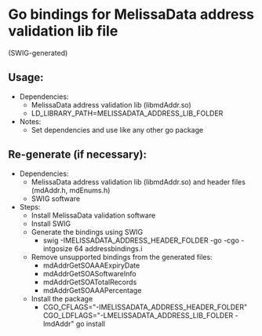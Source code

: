 # Go bindings for MelissaData address validation lib file
(SWIG-generated)

## Usage:
* Dependencies:
  * MelissaData address validation lib (libmdAddr.so)
  * LD_LIBRARY_PATH=MELISSADATA_ADDRESS_LIB_FOLDER
* Notes:
  * Set dependencies and use like any other go package


## Re-generate (if necessary):
* Dependencies:
  * MelissaData address validation lib (libmdAddr.so) and header files (mdAddr.h, mdEnums.h)
  * SWIG software
* Steps:
  * Install MelissaData validation software
  * Install SWIG
  * Generate the bindings using SWIG
    * swig -IMELISSADATA_ADDRESS_HEADER_FOLDER -go -cgo -intgosize 64 addressbindings.i
  * Remove unsupported bindings from the generated files:
    * mdAddrGetSOAAAExpiryDate
    * mdAddrGetSOASoftwareInfo
    * mdAddrGetSOATotalRecords
    * mdAddrGetSOAAAPercentage
  * Install the package
    * CGO_CFLAGS="-IMELISSADATA_ADDRESS_HEADER_FOLDER" CGO_LDFLAGS="-LMELISSADATA_ADDRESS_LIB_FOLDER -lmdAddr" go install